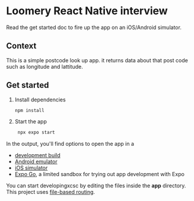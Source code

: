 # Loomery React Native interview

Read the get started doc to fire up the app on an iOS/Android simulator.

## Context

This is a simple postcode look up app. it returns data about that post code such as longitude and lattitude.

## Get started

1. Install dependencies

   ```bash
   npm install
   ```

2. Start the app

   ```bash
    npx expo start
   ```

In the output, you'll find options to open the app in a

- [development build](https://docs.expo.dev/develop/development-builds/introduction/)
- [Android emulator](https://docs.expo.dev/workflow/android-studio-emulator/)
- [iOS simulator](https://docs.expo.dev/workflow/ios-simulator/)
- [Expo Go](https://expo.dev/go), a limited sandbox for trying out app development with Expo

You can start developingxcsc by editing the files inside the **app** directory. This project uses [file-based routing](https://docs.expo.dev/router/introduction).
